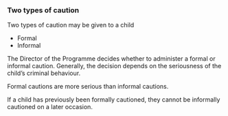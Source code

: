 ###  Two types of caution

Two types of caution may be given to a child

  * Formal 
  * Informal 

The Director of the Programme decides whether to administer a formal or
informal caution. Generally, the decision depends on the seriousness of the
child’s criminal behaviour.

Formal cautions are more serious than informal cautions.

If a child has previously been formally cautioned, they cannot be informally
cautioned on a later occasion.
